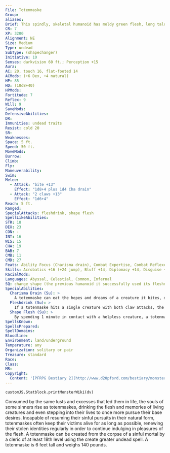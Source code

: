 ```yaml
---
File: Totenmaske
Group: 
aliases: 
Brief: This spindly, skeletal humanoid has moldy green flesh, long talons for hands, and a head that seems to be mostly mouth.
CR: 7
XP: 3200
Alignment: NE
Size: Medium
Type: undead
SubType: (shapechanger)
Initiative: 10
Senses: darkvision 60 ft.; Perception +15
Aura: 
AC: 20, touch 16, flat-footed 14
ACMods: (+6 Dex, +4 natural)
HP: 85
HD: (10d8+40)
HPMods: 
Fortitude: 7
Reflex: 9
Will: 9
SaveMods: 
DefensiveAbilities: 
DR: 
Immunities: undead traits
Resist: cold 20
SR: 
Weaknesses: 
Space: 5 ft.
Speed: 50 ft.
MoveMods: 
Burrow: 
Climb: 
Fly: 
Maneuverability: 
Swim: 
Melee: 
  - Attack: "bite +13"
    Effect: "1d8+4 plus 1d4 Cha drain"
  - Attack: "2 claws +13"
    Effect: "1d6+4"
Reach: 5 ft.
Ranged: 
SpecialAttacks: fleshdrink, shape flesh
SpellLikeAbilities: 
STR: 18
DEX: 23
CON: -
INT: 16
WIS: 15
CHA: 19
BAB: 7
CMB: 11
CMD: 27
Feats: Ability Focus (Charisma drain), Combat Expertise, Combat Reflexes, Improved Initiative, Weapon Finesse
Skills: Acrobatics +16 (+24 jump), Bluff +14, Diplomacy +14, Disguise +17, Perception +15, Sense Motive +15, Stealth +19
RacialMods: 
Languages: Abyssal, Celestial, Common, Infernal
SQ: change shape (the previous humanoid it successfully used its fleshdrink ability on; alter self )
SpecialAbilities:
  Charisma Drain (Su): >
    A totenmaske can eat the hopes and dreams of a creature it bites, dealing 1d4 points of Charisma drain unless the victim makes a DC 21 Will save. The save DC is Charisma-based.
  Fleshdrink (Su): >
    If a totenmaske hits a single creature with both claw attacks, the hollow claws drain away some of the target's flesh, dealing 1d6 points of Constitution damage and making the victim sickened for 1d4 rounds. A successful DC 19 Fortitude save negates the Constitution damage and reduces the sickened condition duration to 1 round. The save DC is Charisma-based.
  Shape Flesh (Su): >
    By spending 1 minute in contact with a helpless creature, a totenmaske can reshape the target's face, causing flesh to cover vital features. The target may attempt a DC 19 Fortitude save to resist. Changes are permanent, but can be reversed with heal, restoration, or regeneration, or by surgically opening the sealed flesh with a DC 15 Heal check that takes 1d3 rounds and deals 1d4 points of damage even if the check is not successful. A totenmaske can use this ability on one of four different features per use: ears (target becomes deaf ), eyes (target becomes blind), mouth (target cannot speak or eat), or nose (target cannot smell). Multiple uses can have increasingly serious effects (such as sealing the mouth and nose, which causes suffocation). The save DC is Charisma-based.
SpellsKnown: 
SpellsPrepared: 
SpellDomains: 
Bloodline: 
Environment: land/underground
Temperature: any
Organization: solitary or pair
Treasure: standard
Race: 
Class: 
MR: 
Copyright:
  Content: '[PFRPG Bestiary 2](http://www.d20pfsrd.com/bestiary/monster-listings/undead/totenmaske)'
---
```

```dataviewjs
customJS.Statblock.printMonsterWiki(dv)
```
Consumed by the same lusts and excesses that led them in life, the souls of some sinners rise as totenmaskes, drinking the flesh and memories of living creatures and even stepping into their lives to once more pursue their base desires. Incapable of resuming their sinful pursuits in their natural form, totenmaskes often keep their victims alive for as long as possible, renewing their stolen identities regularly in order to continue indulging in pleasures of the flesh.  A totenmaske can be created from the corpse of a sinful mortal by a cleric of at least 18th level using the create greater undead spell.  A totenmaske is 6 feet tall and weighs 140 pounds.
